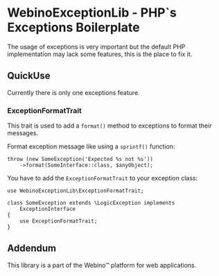 # WebinoExceptionLib - PHP`s Exceptions Boilerplate

The usage of exceptions is very important but the default PHP implementation
may lack some features, this is the place to fix it.


## QuickUse

Currently there is only one exceptions feature.

### ExceptionFormatTrait

This trait is used to add a `format()` method to exceptions to format their messages.

Format exception message like using a `sprintf()` function:

    throw (new SomeException('Expected %s not %s'))
        ->format(SomeInterface::class, $anyObject);
        
You have to add the `ExceptionFormatTrait` to your exception class:
    
    use WebinoExceptionLib\ExceptionFormatTrait;
    
    class SomeException extends \LogicException implements
        ExceptionInterface
    {
        use ExceptionFormatTrait;
    }

## Addendum

This library is a part of the Webino™ platform for web applications.
